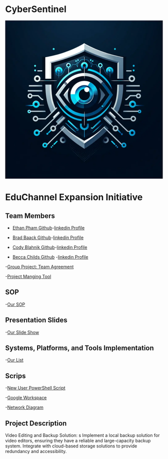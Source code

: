 # CyberSentinel
![alt text](image.png)
# EduChannel Expansion Initiative
## Team Members
- [Ethan Pham Github](https://github.com/EthanPham03)-[linkedin Profile](https://www.linkedin.com/in/ethan-pham-8a9a622b3/)
- [Brad Baack Github](https://github.com/bjbaack)-[linkedin Profile](https://www.linkedin.com/in/bradleybaack/)
- [Cody Blahnik Github](https://github.com/Cody354)-[linkedin Profile](https://www.linkedin.com/in/cody-blahnik-/)

- [Becca Childs Github](https://github.com/Crimson-Raven) -[linkedin Profile](https://www.linkedin.com/in/rebecca-childs-b69b61166/)





-[Group Project: Team Agreement](https://github.com/EthanPham03/cybersentinel/blob/main/files/Ops-201d12%20Team%20Powershell%20-%20Team%20Agreement%20(2).pdf)

-[Project Manging Tool](https://trello.com/invite/b/H268x7CI/ATTI48a41afe6d3e499f2cde946d8a80b2f1C250A66D/my-trello-board)

## SOP
-[Our SOP](https://github.com/EthanPham03/cybersentinel/blob/main/files/SOP%20(3).pdf)

## Presentation Slides
-[Our Slide Show](https://docs.google.com/presentation/d/1R-FmcJyKIA1eYXvkJOyU2ZrE3OUx4RGGT0LwJxHisf4/edit?usp=sharing)



## Systems, Platforms, and Tools Implementation
-[Our List](https://github.com/EthanPham03/cybersentinel/blob/main/files/ops-201d12%20Team%20Powershell%20System%20Selection%20(5).pdf)

## Scrips

-[New User PowerShell Script](https://github.com/EthanPham03/cybersentinel/blob/main/scripts/NewUser.ps1)

-[Google Workspace](https://github.com/EthanPham03/cybersentinel/blob/main/files/Google%20Workspace%20Diagram.drawio.pdf)

-[Network Diagram](https://github.com/EthanPham03/cybersentinel/blob/main/files/Network%20Diagram.drawio.pdf)
## Project Description
Video Editing and Backup Solution:
s
Implement a local backup solution for video editors, ensuring they have a reliable and large-capacity backup system.
Integrate with cloud-based storage solutions to provide redundancy and accessibility.